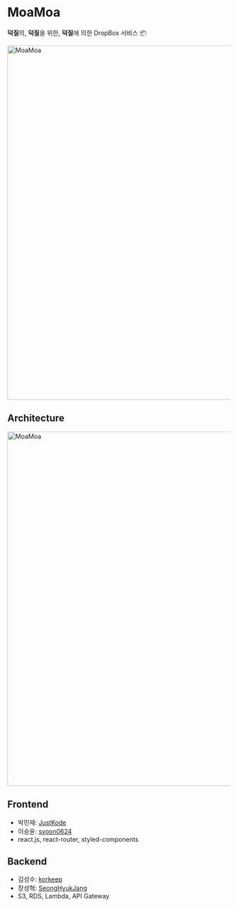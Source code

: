 # MoaMoa
**덕질**의, **덕질**을 위한, **덕질**에 의한 DropBox 서비스 📦  

<img title="Title" alt="MoaMoa" src="https://user-images.githubusercontent.com/20378368/113947040-bfeb5080-9844-11eb-945e-6d1720ad171a.png" width="800"/>

## Architecture
<img title="Architecture" alt="MoaMoa" src="https://user-images.githubusercontent.com/20378368/118754376-e53a9800-b8a1-11eb-9fc3-cb6c6e7fb2dc.png" width="800"/>

## Frontend
- 박민재: [JustKode](https://github.com/JustKode)
- 이승윤: [syoon0624](https://github.com/syoon0624)
- react.js, react-router, styled-components

## Backend
- 김성수: [korkeep](https://github.com/korkeep)
- 장성혁: [SeongHyukJang](https://github.com/SeongHyukJang)
- S3, RDS, Lambda, API Gateway